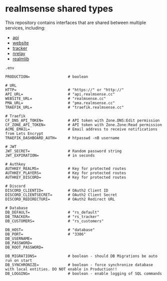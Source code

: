 # realmsense shared types

This repository contains interfaces that are shared between multiple services, including:
* [api](https://git.extacy.cc/realmsense/api)
* [website](https://git.extacy.cc/realmsense/website)
* [tracker](https://git.extacy.cc/realmsense/tracker)
* [nrelay](https://git.extacy.cc/realmsense/nrelay)
* [realmlib](https://git.extacy.cc/realmsense/realmlib)


`.env`
```dotenv
PRODUCTION=                 # boolean

# URL
HTTP=                       # "https://" or "http://"
API_URL=                    # "api.realmsense.cc"
WEBSITE_URL=                # "realmsense.cc"
PMA_URL=                    # "pma.realmsense.cc"
TRAEFIK_URL=                # "traefik.realmsense.cc"

# Traefik
CF_DNS_API_TOKEN=           # API token with Zone.DNS:Edit permission
CF_ZONE_API_TOKEN=          # API token with Zone.Zone:Read permission
ACME_EMAIL=                 # Email address to receive notifications from Lets Encrypt
TRAEFIK_DASHBOARD_AUTH=     # htpasswd -nB username

# JWT
JWT_SECRET=                 # Random password string
JWT_EXPIRATION=             # in seconds

# Authkey
AUTHKEY_REALMS=             # Key for protected routes
AUTHKEY_PLAYERS=            # Key for protected routes
AUTHKEY_DISCORD=            # Key for protected routes

# Discord
DISCORD_CLIENTID=           # OAuth2 Client ID
DISCORD_CLIENTSECRET=       # OAuth2 Client Secret
DISCORD_REDIRECTURI=        # OAuth2 Redirect URL

# Database
DB_DEFAULT=                 # "rs_default"
DB_TRACKER=                 # "rs_tracker"
DB_CUSTOMERS=               # "rs_customers"

DB_HOST=                    # "database"
DB_PORT=                    # "3306"
DB_USERNAME=
DB_PASSWORD=
DB_ROOT_PASSWORD=

DB_MIGRATIONS=              # boolean - should DB Migrations be auto run on start
DB_SYNCHRONIZE=             # boolean - force synchronize database with local entities. DO NOT enable in Production!!
DB_LOGGING=                 # boolean - enable logging of SQL commands
```